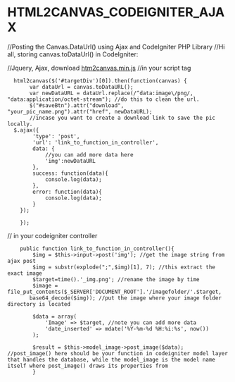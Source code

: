 # HTML2CANVAS_CODEIGNITER_AJAX
//Posting the Canvas.DataUrl() using Ajax and CodeIgniter PHP Library
//Hi all, storing canvas.toDataUrl() in CodeIgniter:

//Jquery, Ajax, download [htm2canvas.min.js](https://html2canvas.hertzen.com/)
//in your script tag
      
      html2canvas($('#targetDiv')[0]).then(function(canvas) {
           var dataUrl = canvas.toDataURL();
           var newDataURL = dataUrl.replace(/^data:image\/png/, "data:application/octet-stream"); //do this to clean the url.
           $("#saveBtn").attr("download", "your_pic_name.png").attr("href", newDataURL); 
           //incase you want to create a download link to save the pic locally.
      $.ajax({
            'type': 'post',
            'url': 'link_to_function_in_controller',
            data: {
                //you can add more data here
                'img':newDataURL
            },
            success: function(data){
                console.log(data);
            },
            error: function(data){
                console.log(data);
            }
        });
        
        });


// in your codeigniter controller
        
        public function link_to_function_in_controller(){
            $img = $this->input->post('img'); //get the image string from ajax post
            $img = substr(explode(";",$img)[1], 7); //this extract the exact image
            $target=time().'_img.png'; //rename the image by time
            $image = file_put_contents($_SERVER['DOCUMENT_ROOT'].'/imagefolder/'.$target, 
           base64_decode($img)); //put the image where your image folder directory is located
            
            $data = array(
                'Image' => $target, //note you can add more data
                'date_inserted' => mdate('%Y-%m-%d %H:%i:%s', now())
            );
            
            $result = $this->model_image->post_image($data); //post_image() here should be your function in codeigniter model layer that handles the database, while the model_image is the model name itself where post_image() draws its properties from
            }
